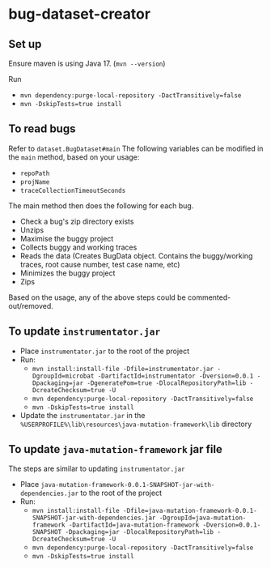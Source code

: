 # bug-dataset-creator

## Set up
Ensure maven is using Java 17. (`mvn --version`)

Run 
- `mvn dependency:purge-local-repository -DactTransitively=false`
- `mvn -DskipTests=true install`

## To read bugs
Refer to `dataset.BugDataset#main`
The following variables can be modified in the `main` method, based on your usage:
- `repoPath` 
- `projName`
- `traceCollectionTimeoutSeconds`

The main method then does the following for each bug.
- Check a bug's zip directory exists
- Unzips
- Maximise the buggy project
- Collects buggy and working traces
- Reads the data (Creates BugData object. Contains the buggy/working traces, root cause number, test case name, etc)
- Minimizes the buggy project
- Zips

Based on the usage, any of the above steps could be commented-out/removed.

## To update `instrumentator.jar`
- Place `instrumentator.jar` to the root of the project
- Run:
  - `mvn install:install-file -Dfile=instrumentator.jar -DgroupId=microbat -DartifactId=instrumentator -Dversion=0.0.1 -Dpackaging=jar -DgeneratePom=true -DlocalRepositoryPath=lib -DcreateChecksum=true -U`
  - `mvn dependency:purge-local-repository -DactTransitively=false`
  - `mvn -DskipTests=true install`
- Update the `instrumentator.jar` in the `%USERPROFILE%\lib\resources\java-mutation-framework\lib` directory

## To update `java-mutation-framework` jar file
The steps are similar to updating `instrumentator.jar`
- Place `java-mutation-framework-0.0.1-SNAPSHOT-jar-with-dependencies.jar` to the root of the project
- Run:
  - `mvn install:install-file -Dfile=java-mutation-framework-0.0.1-SNAPSHOT-jar-with-dependencies.jar -DgroupId=java-mutation-framework -DartifactId=java-mutation-framework -Dversion=0.0.1-SNAPSHOT -Dpackaging=jar -DlocalRepositoryPath=lib -DcreateChecksum=true -U`
  - `mvn dependency:purge-local-repository -DactTransitively=false`
  - `mvn -DskipTests=true install`
